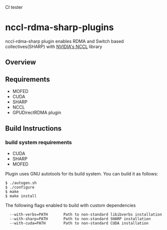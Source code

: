 CI tester
# nccl-rdma-sharp-plugins

nccl-rdma-sharp plugin enables RDMA and Switch based collectives(SHARP)
with [NVIDIA's NCCL](https://github.com/NVIDIA/nccl) library

## Overview

## Requirements

* MOFED
* CUDA
* SHARP
* NCCL
* GPUDirectRDMA plugin

## Build Instructions

### build system requirements

* CUDA
* SHARP
* MOFED

Plugin uses GNU autotools for its build system. You can build it as follows:


```
$ ./autogen.sh
$ ./configure
$ make
$ make install
```

The following flags enabled to build with custom dependencies


```
  --with-verbs=PATH       Path to non-standard libibverbs installation
  --with-sharp=PATH       Path to non-standard SHARP installation
  --with-cuda=PATH        Path to non-standard CUDA installation
```


